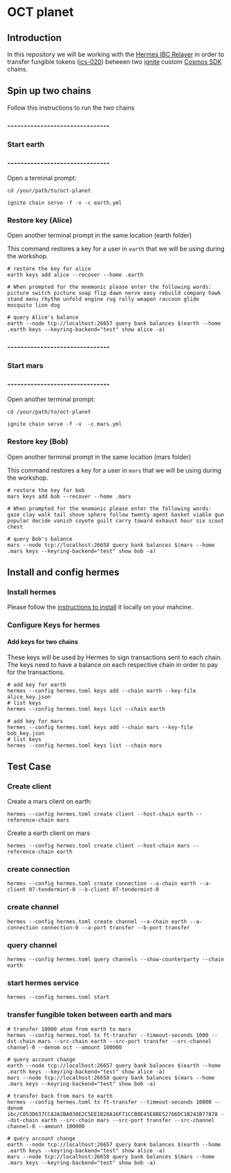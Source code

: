 # OCT planet

## Introduction

In this repository we will be working with the [Hermes IBC Relayer](https://hermes.informal.systems) in order to transfer fungible tokens ([ics-020](https://github.com/cosmos/ics/tree/master/spec/ics-020-fungible-token-transfer)) between two [ignite](https://ignite.com/) custom [Cosmos SDK](https://github.com/cosmos/cosmos-sdk) chains.

## Spin up two chains

Follow this instructions to run the two chains

### -------------------------------

### Start earth

### -------------------------------

Open a terminal prompt:

```
cd /your/path/to/oct-planet

ignite chain serve -f -v -c earth.yml
```

### Restore key (Alice)

Open another terminal prompt in the same location (earth folder)

This command restores a key for a user in `earth` that we will be using during the workshop.

```
# restore the key for alice
earth keys add alice --recover --home .earth

# When prompted for the mnemonic please enter the following words:
picture switch picture soap flip dawn nerve easy rebuild company hawk stand menu rhythm unfold engine rug rally weapon raccoon glide mosquito lion dog

# query Alice's balance
earth --node tcp://localhost:26657 query bank balances $(earth --home .earth keys --keyring-backend="test" show alice -a)

```

### -------------------------------

### Start mars

### -------------------------------

Open another terminal prompt:

```
cd /your/path/to/oct-planet

ignite chain serve -f -v  -c mars.yml
```

### Restore key (Bob)

Open another terminal prompt in the same location (mars folder)

This command restores a key for a user in `mars` that we will be using during the workshop.

```
# restore the key for bob
mars keys add bob --recover --home .mars

# When prompted for the mnemonic please enter the following words:
gaze clay walk tail shove sphere follow twenty agent basket viable gun popular decide vanish coyote guilt carry toward exhaust hour six scout chest

# query Bob's balance
mars --node tcp://localhost:26658 query bank balances $(mars --home .mars keys --keyring-backend="test" show bob -a)

```

## Install and config hermes

### Install hermes 

Please follow the [instructions to install](https://hermes.informal.systems/installation.html) it locally on your mahcine.

### Configure Keys for hermes

#### Add keys for two chains

These keys will be used by Hermes to sign transactions sent to each chain. The keys need to have a balance on each respective chain in order to pay for the transactions.

```
# add key for earth
hermes --config hermes.toml keys add --chain earth --key-file alice_key.json
# list keys
hermes --config hermes.toml keys list --chain earth
```

```
# add key for mars
hermes --config hermes.toml keys add --chain mars --key-file bob_key.json
# list keys
hermes --config hermes.toml keys list --chain mars

```

## Test Case

### Create client

Create a mars client on earth:

```
hermes --config hermes.toml create client --host-chain earth --reference-chain mars
```

Create a earth client on mars

```
hermes --config hermes.toml create client --host-chain mars --reference-chain earth
```

### create connection 

```
hermes --config hermes.toml create connection --a-chain earth --a-client 07-tendermint-0 --b-client 07-tendermint-0
```

### create channel 

```
hermes --config hermes.toml create channel --a-chain earth --a-connection connection-0 --a-port transfer --b-port transfer
```

### query channel
```
hermes --config hermes.toml query channels --show-counterparty --chain earth
```

### start hermes service 
```
hermes --config hermes.toml start
```

### transfer fungible token between earth and mars
```
# transfer 10000 atom from earth to mars
hermes --config hermes.toml tx ft-transfer --timeout-seconds 1000 --dst-chain mars --src-chain earth --src-port transfer --src-channel channel-0 --denom oct --amount 100000

# query account change
earth --node tcp://localhost:26657 query bank balances $(earth --home .earth keys --keyring-backend="test" show alice -a)
mars --node tcp://localhost:26658 query bank balances $(mars --home .mars keys --keyring-backend="test" show bob -a)

# transfer back from mars to earth
hermes --config hermes.toml tx ft-transfer --timeout-seconds 10000 --denom ibc/C053D637CCA2A2BA030E2C5EE1B28A16F71CCB0E45E8BE52766DC1B241B77878 --dst-chain earth --src-chain mars --src-port transfer --src-channel channel-0 --amount 100000

# query account change
earth --node tcp://localhost:26657 query bank balances $(earth --home .earth keys --keyring-backend="test" show alice -a)
mars --node tcp://localhost:26658 query bank balances $(mars --home .mars keys --keyring-backend="test" show bob -a)

```